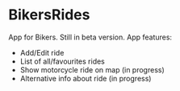 BikersRides
===========
App for Bikers. Still in beta version.
App features:
 - Add/Edit ride
 - List of all/favourites rides
 - Show motorcycle ride on map (in progress)
 - Alternative info about ride (in progress)
